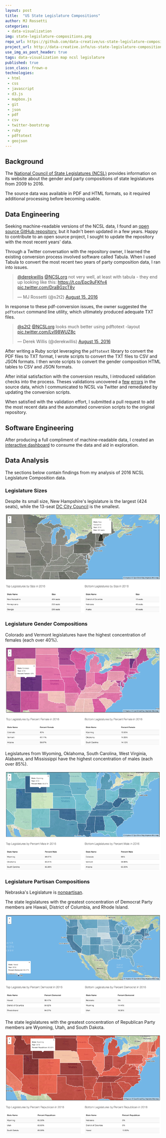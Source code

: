 ```yaml
---
layout: post
title:  "US State Legislature Compositions"
author: MJ Rossetti
categories:
 - data-visualization
img: state-legislature-compositions.png
repo_url: https://github.com/data-creative/us-state-legislature-compositions
project_url: http://data-creative.info/us-state-legislature-compositions/
use_img_as_post_header: true
tags: data-visualization map ncsl legislature
published: true
icon_class: frown-o
technologies:
 - html
 - css
 - javascript
 - d3.js
 - mapbox.js
 - git
 - json
 - pdf
 - csv
 - twitter-bootstrap
 - ruby
 - pdftotext
 - geojson
---
```


## Background

The [National Council of State Legislatures (NCSL)](http://www.ncsl.org/) provides information on its website about the gender and party compositions of state legislatures from 2009 to 2016.

The source data was available in PDF and HTML formats, so it required additional processing before becoming usable.

## Data Engineering

Seeking machine-readable versions of the NCSL data, I found an [open source GitHub repository](https://github.com/dwillis/state_legislatures), but it hadn't been updated in a few years. Happy to contribute to an open source project, I sought to update the repository with the most recent years' data.

Through a Twitter conversation with the repository owner, I learned the existing conversion process involved software called Tabula. When I used Tabula to convert the most recent two years of party composition data, I ran into issues.

<blockquote class="twitter-tweet" data-lang="en"><p lang="en" dir="ltr"><a href="https://twitter.com/derekwillis">@derekwillis</a> <a href="https://twitter.com/NCSLorg">@NCSLorg</a> not very well, at least with tabula - they end up looking like this: <a href="https://t.co/Epc9uFKfv4">https://t.co/Epc9uFKfv4</a> <a href="https://t.co/DraBGzcT8v">pic.twitter.com/DraBGzcT8v</a></p>&mdash; MJ Rossetti (@s2t2) <a href="https://twitter.com/s2t2/status/765246060742766593">August 15, 2016</a></blockquote>
<script async src="//platform.twitter.com/widgets.js" charset="utf-8"></script>

In response to these pdf-conversion issues, the owner suggested the `pdftotext` command line utility, which ultimately produced adequate TXT files.

<blockquote class="twitter-tweet" data-conversation="none" data-lang="en"><p lang="en" dir="ltr"><a href="https://twitter.com/s2t2">@s2t2</a> <a href="https://twitter.com/NCSLorg">@NCSLorg</a> looks much better using pdftotext -layout <a href="https://t.co/Lvl98WUZ8c">pic.twitter.com/Lvl98WUZ8c</a></p>&mdash; Derek Willis (@derekwillis) <a href="https://twitter.com/derekwillis/status/765250069109043200">August 15, 2016</a></blockquote>
<script async src="//platform.twitter.com/widgets.js" charset="utf-8"></script>

After writing a Ruby script leveraging the `pdftotext` library to convert the PDF files to TXT format, I wrote scripts to convert the TXT files to CSV and JSON formats. I then wrote scripts to convert the gender composition HTML tables to CSV and JSON formats.

After initial satisfaction with the conversion results, I introduced validation checks into the process. Theses validations uncovered a [few](https://github.com/AdvancedEnergyEconomy/state_legislatures/issues/3) [errors](https://github.com/AdvancedEnergyEconomy/state_legislatures/issues/9) in the source data, which I communicated to NCSL via Twitter and remediated by updating the conversion scripts.

When satisfied with the validation effort, I submitted a pull request to add the most recent data and the automated conversion scripts to the original repository.

## Software Engineering

After producing a full compliment of machine-readable data, I created an [interactive dashboard](http://data-creative.info/us-state-legislature-compositions/) to consume the data and aid in exploration.

## Data Analysis

The sections below contain findings from my analysis of 2016 NCSL Legislature Composition data.

### Legislature Sizes

Despite its small size, New Hampshire's legislature is the largest (424 seats), while the 13-seat [DC City Council](http://dccouncil.us/council) is the smallest.

![a greyscale choropleth map](/assets/img/posts/state-legislature-sizes.png)

### Legislature Gender Compositions

Colorado and Vermont legislatures have the highest concentration of females (each over 40%).

![a pink-scale choropleth map](/assets/img/posts/state-legislature-pct-female.png)

Legislatures from Wyoming, Oklahoma, South Carolina, West Virginia, Alabama, and Mississippi have the highest concentration of males (each over 85%).

![a blue-green-scale choropleth map](/assets/img/posts/state-legislature-pct-male.png)

### Legislature Partisan Compositions

Nebraska's Legislature is [nonpartisan](https://en.wikipedia.org/wiki/Nebraska_Legislature#Selection.2C_composition_and_operation).

The state legislatures with the greatest concentration of Democrat Party members are Hawaii, District of Columbia, and Rhode Island.

![a blue-scale choropleth map](/assets/img/posts/state-legislature-pct-dem.png)

The state legislatures with the greatest concentration of Republican Party members are Wyoming, Utah, and South Dakota.

![a red-scale choropleth map](/assets/img/posts/state-legislature-pct-gop.png)
